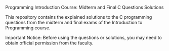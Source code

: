 Programming Introduction Course: Midterm and Final C Questions Solutions

This repository contains the explained solutions to the C programming questions from the midterm and final exams of the Introduction to Programming course.

Important Notice: Before using the questions or solutions, you may need to obtain official permission from the faculty.

